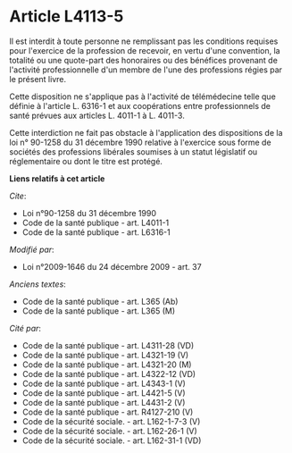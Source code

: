 # Article L4113-5

Il est interdit à toute personne ne remplissant pas les conditions requises pour l'exercice de la profession de recevoir, en
vertu d'une convention, la totalité ou une quote-part des honoraires ou des bénéfices provenant de l'activité professionnelle
d'un membre de l'une des professions régies par le présent livre. 

Cette disposition ne s'applique pas à l'activité de télémédecine telle que définie à l'article L. 6316-1 et aux coopérations
entre professionnels de santé prévues aux articles L. 4011-1 à L. 4011-3. 

Cette interdiction ne fait pas obstacle à l'application des dispositions de la loi n° 90-1258 du 31 décembre 1990 relative à
l'exercice sous forme de sociétés des professions libérales soumises à un statut législatif ou réglementaire ou dont le titre
est protégé.

**Liens relatifs à cet article**

_Cite_:

  - Loi n°90-1258 du 31 décembre 1990
  - Code de la santé publique - art. L4011-1
  - Code de la santé publique - art. L6316-1

_Modifié par_:

  - Loi n°2009-1646 du 24 décembre 2009 - art. 37

_Anciens textes_:

  - Code de la santé publique - art. L365 (Ab)
  - Code de la santé publique - art. L365 (M)

_Cité par_:

  - Code de la santé publique - art. L4311-28 (VD)
  - Code de la santé publique - art. L4321-19 (V)
  - Code de la santé publique - art. L4321-20 (M)
  - Code de la santé publique - art. L4322-12 (VD)
  - Code de la santé publique - art. L4343-1 (V)
  - Code de la santé publique - art. L4421-5 (V)
  - Code de la santé publique - art. L4431-2 (V)
  - Code de la santé publique - art. R4127-210 (V)
  - Code de la sécurité sociale. - art. L162-1-7-3 (V)
  - Code de la sécurité sociale. - art. L162-26-1 (V)
  - Code de la sécurité sociale. - art. L162-31-1 (VD)
